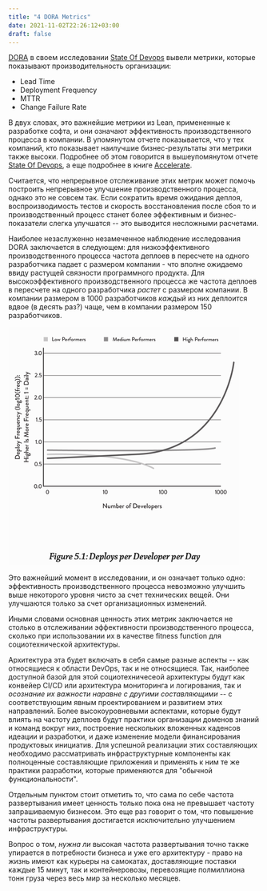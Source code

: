 ```yaml
---
title: "4 DORA Metrics"
date: 2021-11-02T22:26:12+03:00
draft: false
---
```


[DORA](https://www.devops-research.com/) в своем исследовании [State Of Devops](https://cloud.google.com/devops/state-of-devops) вывели метрики, которые показывают производительность организации:
 - Lead Time
 - Deployment Frequency
 - MTTR
 - Change Failure Rate

В двух словах, это важнейшие метрики из Lean, примененные к разработке софта, и они означают эффективность производственного процесса в компании.
В упомянутом отчете показывается, что у тех компаний, кто показывает наилучшие бизнес-результаты эти метрики также высоки.
Подробнее об этом говорится в вышеупомянутом отчете [State Of Devops](https://cloud.google.com/devops/state-of-devops), а еще подробнее в книге [Accelerate](https://itrevolution.com/accelerate-book/).

Считается, что непрерывное отслеживание этих метрик может помочь построить непрерывное улучшение производственного процесса, однако это не совсем так.
Если сократить время ожидания деплоя, воспроизводимость тестов и скорость восстановления после сбоя то и производственный процесс станет более эффективным и бизнес-показатели слегка улучшатся -- это выводится несложными расчетами.

Наиболее незаслуженно незамеченное наблюдение исследования DORA заключается в следующем: для низкоэффективного производственного процесса частота деплоев в пересчете на одного разработчика падает с размером компании - что вполне ожидаемо ввиду растущей связности программного продукта. Для высокоэффективного производственного процесса же частота деплоев в пересчете на одного разработчика _растет_ с размером компании. В компании размером в 1000 разработчиков _каждый_ из них деплоится вдвое (в десять раз?) чаще, чем в компании размером 150 разработчиков.

![Чем больше размер организации чем чаще начинает деплоить каждый разработчик](/images/accelerate-deploys-per-day.jpg)

Это важнейший момент в исследовании, и он означает только одно: эффективность производственного процесса невозможно улучшить выше некоторого уровня чисто за счет технических вещей. Они улучшаются только за счет организационных изменений.

Иными словами основная ценность этих метрик заключается не столько в отслеживании эффективности производственного процесса, сколько при использовании их в качестве fitness function для социотехнической архитектуры.

Архитектура эта будет включать в себя самые разные аспекты -- как относящиеся к области DevOps, так и не относящиеся.
Так, наиболее доступной базой для этой социотехничесеой архитектуры будут как конвейер CI/CD или архитектура мониторинга и логирования, так и _осознание их важности наравне с другими составляющими_ -- с соответствующим явным проектированием и развитием этих направлений. Более высокоуровневыми аспектами, которые будут влиять на частоту деплоев будут практики организации доменов знаний и команд вокруг них, построение нескольких вложенных каденсов идеации и разработки, и даже изменение модели финансирования продуктовых инициатив. Для успешной реализации этих составляющих необходимо рассматривать инфраструктурные компоненты как полноценные составляющие приложения и применять к ним те же практики разработки, которые применяются для "обычной функциональности".

Отдельным пунктом стоит отметить то, что сама по себе частота развертывания имеет ценность только пока она не превышает частоту запрашиваемую бизнесом. Это еще раз говорит о том, что повышение частоты развертывания достигается исключительно улучшением инфраструктуры.

Вопрос о том, _нужна ли_ высокая частота развертывания точно также упирается в потребности бизнеса и уже его архитектуру - право на жизнь имеют как курьеры на самокатах, доставляющие поставки каждые 15 минут, так и контейнеровозы, перевозящие полмиллиона тонн груза через весь мир за несколько месяцев.
